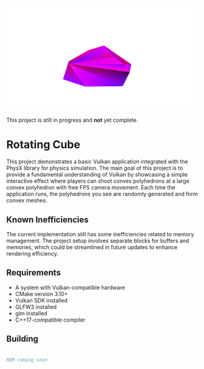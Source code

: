 <p align="center">
    <img src="https://github.com/szabo-krisztian/VkTutorial/blob/master/images/mesh_shooter.gif" alt="shooter" />
</p>

This project is still in progress and **not** yet complete.

# Rotating Cube

This project demonstrates a basic Vulkan application integrated with the PhysX library for physics simulation. The main goal of this project is to provide a fundamental understanding of Vulkan by showcasing a simple interactive effect where players can shoot convex polyhedrons at a large convex polyhedron with free FPS camera movement. Each time the application runs, the polyhedrons you see are randomly generated and form convex meshes.

## Known Inefficiencies

The current implementation still has some inefficiencies related to memory management. The project setup involves separate blocks for buffers and memories, which could be streamlined in future updates to enhance rendering efficiency.

## Requirements

- A system with Vulkan-compatible hardware
- CMake version 3.10+
- Vulkan SDK installed
- GLFW3 installed
- glm installed
- C++17-compatible compiler

## Building
```bat

REM coming soon

```